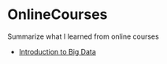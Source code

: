 # OnlineCourses
Summarize what I learned from online courses

* [Introduction to Big Data](https://github.com/taekjunkim/OnlineCourses/tree/main/Intro_BigData)
